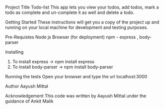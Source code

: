Project Title
Todo-list
This app lets you view your todos, add todos, mark a todo as complete and un-complete it as well and delete a todo.

Getting Started
These instructions will get you a copy of the project up and running on your local machine for development and testing purposes.

Pre-Requistes
Node js
Browser (for deployment)
npm - express , body-parser

Installing
1. To install express -> npm install express
2. To install body-parser -> npm install body-parser

Running the tests
Open your browser and type the url localhost:3000

Author
Aayush Mittal

Acknowledgement
This code was written by Aayush Mittal under the guidance of Ankit Malik